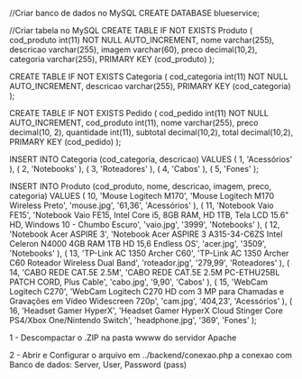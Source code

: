//Criar banco de dados no MySQL 
CREATE DATABASE blueservice;

//Criar tabela no MySQL
CREATE TABLE IF NOT EXISTS Produto (
    cod_produto int(11) NOT NULL AUTO_INCREMENT,
    nome varchar(255),
    descricao varchar(255),
    imagem varchar(60),
    preco decimal(10,2),
    categoria varchar(255),
    PRIMARY KEY (cod_produto)
);

CREATE TABLE IF NOT EXISTS Categoria (
    cod_categoria int(11) NOT NULL AUTO_INCREMENT,
    descricao varchar(255),
    PRIMARY KEY (cod_categoria)
);

CREATE TABLE IF NOT EXISTS Pedido (
    cod_pedido int(11) NOT NULL AUTO_INCREMENT,
    cod_produto int(11),
    nome varchar(255),
    preco decimal(10, 2),
    quantidade int(11),
    subtotal decimal(10,2),
    total decimal(10,2),
    PRIMARY KEY (cod_pedido)
);

INSERT INTO Categoria (cod_categoria, descricao)
VALUES (
1, 'Acessórios'
), (
2, 'Notebooks'
), (
3, 'Roteadores'
), (
4, 'Cabos'
), (
5, 'Fones'
);

INSERT INTO Produto (cod_produto, nome, descricao, imagem, preco, categoria)
VALUES (
10, 'Mouse Logitech M170', 'Mouse Logitech M170 Wireless Preto', 'mouse.jpg', '61,36', 'Acessórios'
), (
11, 'Notebook Vaio FE15', 'Notebook Vaio FE15, Intel Core i5, 8GB RAM, HD 1TB, Tela LCD 15.6" HD, Windows 10 - Chumbo Escuro', 'vaio.jpg', '3999', 'Notebooks'
), (
12, 'Notebook Acer ASPIRE 3', 'Notebook Acer ASPIRE 3 A315-34-C6ZS Intel Celeron N4000 4GB RAM 1TB HD 15,6 Endless OS', 'acer.jpg', '3509', 'Notebooks'
), (
13, 'TP-Link AC 1350 Archer C60', 'TP-Link AC 1350 Archer C60 Roteador Wireless Dual Band', 'roteador.jpg', '279,99', 'Roteadores'
), (
14, 'CABO REDE CAT.5E 2.5M', 'CABO REDE CAT.5E 2.5M PC-ETHU25BL PATCH CORD, Plus Cable', 'cabo.jpg', '9,90', 'Cabos'
), (
15, 'WebCam Logitech C270', 'WebCam Logitech C270 HD com 3 MP para Chamadas e Gravações em Vídeo Widescreen 720p', 'cam.jpg', '404,23', 'Acessórios'
), (
16, 'Headset Gamer HyperX', 'Headset Gamer HyperX Cloud Stinger Core PS4/Xbox One/Nintendo Switch', 'headphone.jpg', '369', 'Fones'
);


1 - Descompactar o .ZIP na pasta wwww do servidor Apache

2 - Abrir e Configurar o arquivo em ../backend/conexao.php a conexao com Banco de dados:
Server, User, Password (pass)
